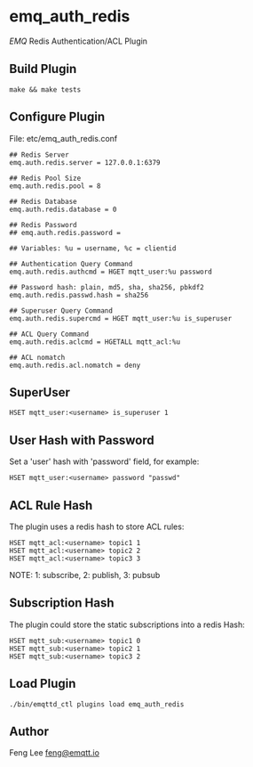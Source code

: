 
emq_auth_redis
==============

*EMQ* Redis Authentication/ACL Plugin

Build Plugin
------------

```
make && make tests
```

Configure Plugin
----------------

File: etc/emq_auth_redis.conf

```
## Redis Server
emq.auth.redis.server = 127.0.0.1:6379

## Redis Pool Size
emq.auth.redis.pool = 8

## Redis Database
emq.auth.redis.database = 0

## Redis Password
## emq.auth.redis.password =

## Variables: %u = username, %c = clientid

## Authentication Query Command
emq.auth.redis.authcmd = HGET mqtt_user:%u password

## Password hash: plain, md5, sha, sha256, pbkdf2
emq.auth.redis.passwd.hash = sha256

## Superuser Query Command
emq.auth.redis.supercmd = HGET mqtt_user:%u is_superuser

## ACL Query Command
emq.auth.redis.aclcmd = HGETALL mqtt_acl:%u

## ACL nomatch
emq.auth.redis.acl.nomatch = deny
```

SuperUser
----------

```
HSET mqtt_user:<username> is_superuser 1
```

User Hash with Password
-----------------------

Set a 'user' hash with 'password' field, for example:

```
HSET mqtt_user:<username> password "passwd"
```

ACL Rule Hash
-------------

The plugin uses a redis hash to store ACL rules:

```
HSET mqtt_acl:<username> topic1 1
HSET mqtt_acl:<username> topic2 2
HSET mqtt_acl:<username> topic3 3
```

NOTE: 1: subscribe, 2: publish, 3: pubsub

Subscription Hash
-----------------

The plugin could store the static subscriptions into a redis Hash:

```
HSET mqtt_sub:<username> topic1 0
HSET mqtt_sub:<username> topic2 1
HSET mqtt_sub:<username> topic3 2
```

Load Plugin
-----------

```
./bin/emqttd_ctl plugins load emq_auth_redis
```

Author
------

Feng Lee <feng@emqtt.io>

